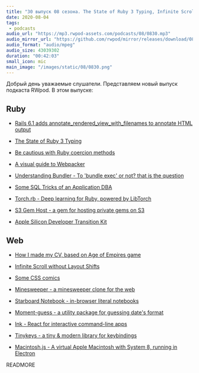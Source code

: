 ```yaml
---
title: "30 выпуск 08 сезона. The State of Ruby 3 Typing, Infinite Scroll without Layout Shifts, Minesweeper, Starboard Notebook и прочее"
date: 2020-08-04
tags:
 - podcasts
audio_url: "https://mp3.rwpod-assets.com/podcasts/08/0830.mp3"
audio_mirror_url: "https://github.com/rwpod/mirror/releases/download/08.30/0830.mp3"
audio_format: "audio/mpeg"
audio_size: 43039302
duration: "00:42:03"
small_icon: mic
main_image: "/images/static/08/0830.png"
---
```


Добрый день уважаемые слушатели. Представляем новый выпуск подкаста RWpod. В этом выпуске:

## Ruby

 - [Rails 6.1 adds annotate_rendered_view_with_filenames to annotate HTML output](https://blog.bigbinary.com/2020/07/29/rails-6-1-adds-annotate_rendered_view_with_filenames-to-annotate-html-output.html)
 - [The State of Ruby 3 Typing](https://developer.squareup.com/blog/the-state-of-ruby-3-typing/)
 - [Be cautious with Ruby coercion methods](https://solnic.codes/2020/07/29/be-cautious-with-ruby-coercion-methods/)
 - [A visual guide to Webpacker](https://rossta.net/blog/visual-guide-to-webpacker.html)


 - [Understanding Bundler - To 'bundle exec' or not? that is the question](https://www.ombulabs.com/blog/ruby/learning/understanding-bundler.html)
 - [Some SQL Tricks of an Application DBA](https://hakibenita.com/sql-tricks-application-dba)
 - [Torch.rb - Deep learning for Ruby, powered by LibTorch](https://github.com/ankane/torch.rb)
 - [S3 Gem Host - a gem for hosting private gems on S3](https://github.com/webandtech/s3_gem_host)
 - [Apple Silicon Developer Transition Kit](https://www.driftingruby.com/episodes/apple-silicon-developer-transition-kit)

## Web

 - [How I made my CV, based on Age of Empires game](https://dev.to/vivirenremoto/how-i-made-my-cv-based-on-age-of-empires-game-1ade)
 - [Infinite Scroll without Layout Shifts](https://addyosmani.com/blog/infinite-scroll-without-layout-shifts/)
 - [Some CSS comics](https://jvns.ca/blog/2020/07/25/some-comics-about-css/)


 - [Minesweeper - a minesweeper clone for the web](https://github.com/AlexAegis/svelte-minesweeper)
 - [Starboard Notebook - in-browser literal notebooks](https://github.com/gzuidhof/starboard-notebook)
 - [Moment-guess - a utility package for guessing date's format](https://github.com/apoorv-mishra/moment-guess)
 - [Ink - React for interactive command-line apps](https://github.com/vadimdemedes/ink)
 - [Tinykeys - a tiny & modern library for keybindings](https://jamiebuilds.github.io/tinykeys/)
 - [Macintosh.js - A virtual Apple Macintosh with System 8, running in Electron](https://github.com/felixrieseberg/macintosh.js)

READMORE

